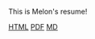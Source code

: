 This is Melon's resume!

[HTML](https://melonhuang.github.io/resume/huangwei.html)
[PDF](https://melonhuang.github.io/resume/huangwei.pdf)
[MD](https://melonhuang.github.io/resume/huangwei.md)

